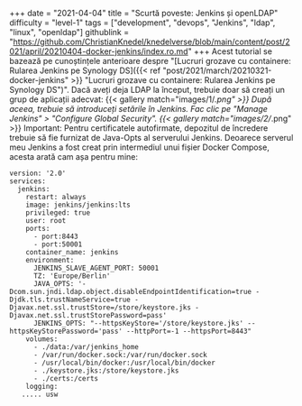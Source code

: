+++
date = "2021-04-04"
title = "Scurtă poveste: Jenkins și openLDAP"
difficulty = "level-1"
tags = ["development", "devops", "Jenkins", "ldap", "linux", "openldap"]
githublink = "https://github.com/ChristianKnedel/knedelverse/blob/main/content/post/2021/april/20210404-docker-jenkins/index.ro.md"
+++
Acest tutorial se bazează pe cunoștințele anterioare despre "[Lucruri grozave cu containere: Rularea Jenkins pe Synology DS]({{< ref "post/2021/march/20210321-docker-jenkins" >}} "Lucruri grozave cu containere: Rularea Jenkins pe Synology DS")". Dacă aveți deja LDAP la început, trebuie doar să creați un grup de aplicații adecvat:
{{< gallery match="images/1/*.png" >}}
După aceea, trebuie să introduceți setările în Jenkins. Fac clic pe "Manage Jenkins" > "Configure Global Security".
{{< gallery match="images/2/*.png" >}}
Important: Pentru certificatele autofirmate, depozitul de încredere trebuie să fie furnizat de Java-Opts al serverului Jenkins. Deoarece serverul meu Jenkins a fost creat prin intermediul unui fișier Docker Compose, acesta arată cam așa pentru mine:
```
version: '2.0'
services:
  jenkins:
    restart: always
    image: jenkins/jenkins:lts
    privileged: true
    user: root
    ports:
      - port:8443
      - port:50001
    container_name: jenkins
    environment:
      JENKINS_SLAVE_AGENT_PORT: 50001
      TZ: 'Europe/Berlin'
      JAVA_OPTS: '-Dcom.sun.jndi.ldap.object.disableEndpointIdentification=true -Djdk.tls.trustNameService=true -Djavax.net.ssl.trustStore=/store/keystore.jks -Djavax.net.ssl.trustStorePassword=pass'
      JENKINS_OPTS: "--httpsKeyStore='/store/keystore.jks' --httpsKeyStorePassword='pass' --httpPort=-1 --httpsPort=8443"
    volumes:
      - ./data:/var/jenkins_home
      - /var/run/docker.sock:/var/run/docker.sock
      - /usr/local/bin/docker:/usr/local/bin/docker
      - ./keystore.jks:/store/keystore.jks
      - ./certs:/certs
    logging:
   ..... usw

   ```